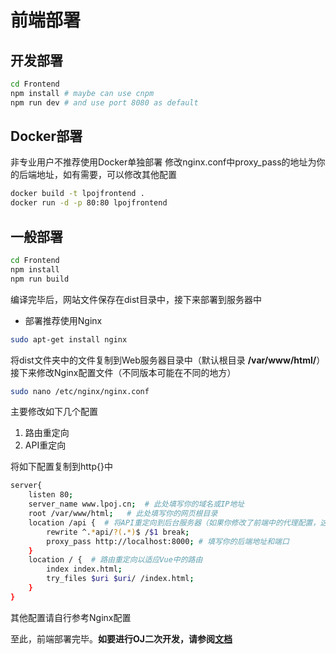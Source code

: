 # 前端部署

## 开发部署

``` bash
cd Frontend
npm install # maybe can use cnpm
npm run dev # and use port 8080 as default
```
## Docker部署
非专业用户不推荐使用Docker单独部署
修改nginx.conf中proxy_pass的地址为你的后端地址，如有需要，可以修改其他配置

``` bash
docker build -t lpojfrontend .
docker run -d -p 80:80 lpojfrontend
```

## 一般部署

``` bash
cd Frontend
npm install
npm run build
```

编译完毕后，网站文件保存在dist目录中，接下来部署到服务器中

+ 部署推荐使用Nginx

```bash
sudo apt-get install nginx
```

将dist文件夹中的文件复制到Web服务器目录中（默认根目录 **/var/www/html/**）
接下来修改Nginx配置文件（不同版本可能在不同的地方）

```bash
sudo nano /etc/nginx/nginx.conf
```

主要修改如下几个配置
1. 路由重定向
2. API重定向

将如下配置复制到http{}中

``` bash
server{
    listen 80;
    server_name www.lpoj.cn;  # 此处填写你的域名或IP地址
    root /var/www/html;   # 此处填写你的网页根目录
    location /api {  # 将API重定向到后台服务器（如果你修改了前端中的代理配置，这里需要对应的修改）
        rewrite ^.*api/?(.*)$ /$1 break;
        proxy_pass http://localhost:8000; # 填写你的后端地址和端口
    }
    location / {  # 路由重定向以适应Vue中的路由
        index index.html;
        try_files $uri $uri/ /index.html;
    }
}
```
其他配置请自行参考Nginx配置

至此，前端部署完毕。**如要进行OJ二次开发，请参阅[文档](http://docs.lpoj.cn)**